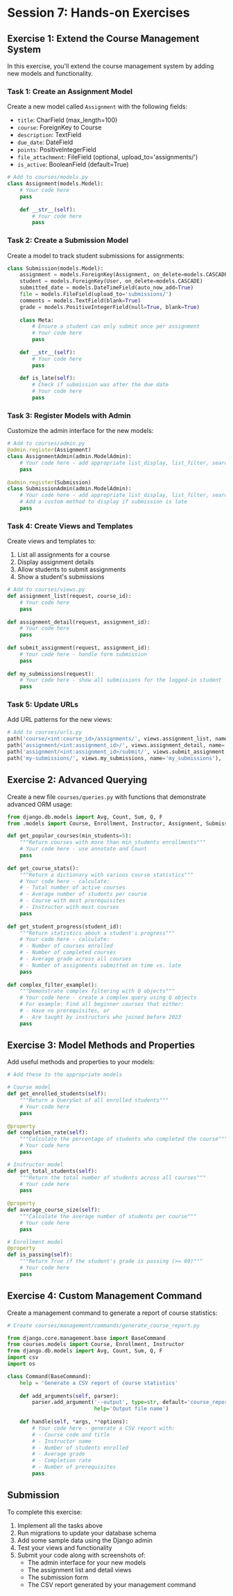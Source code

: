 # Session 7: Hands-on Exercises

## Exercise 1: Extend the Course Management System

In this exercise, you'll extend the course management system by adding new models and functionality.

### Task 1: Create an Assignment Model

Create a new model called `Assignment` with the following fields:

- `title`: CharField (max_length=100)
- `course`: ForeignKey to Course
- `description`: TextField
- `due_date`: DateField
- `points`: PositiveIntegerField
- `file_attachment`: FileField (optional, upload_to='assignments/')
- `is_active`: BooleanField (default=True)

```python
# Add to courses/models.py
class Assignment(models.Model):
    # Your code here
    pass
    
    def __str__(self):
        # Your code here
        pass
```

### Task 2: Create a Submission Model

Create a model to track student submissions for assignments:

```python
class Submission(models.Model):
    assignment = models.ForeignKey(Assignment, on_delete=models.CASCADE, related_name='submissions')
    student = models.ForeignKey(User, on_delete=models.CASCADE)
    submitted_date = models.DateTimeField(auto_now_add=True)
    file = models.FileField(upload_to='submissions/')
    comments = models.TextField(blank=True)
    grade = models.PositiveIntegerField(null=True, blank=True)
    
    class Meta:
        # Ensure a student can only submit once per assignment
        # Your code here
        pass
        
    def __str__(self):
        # Your code here
        pass
        
    def is_late(self):
        # Check if submission was after the due date
        # Your code here
        pass
```

### Task 3: Register Models with Admin

Customize the admin interface for the new models:

```python
# Add to courses/admin.py
@admin.register(Assignment)
class AssignmentAdmin(admin.ModelAdmin):
    # Your code here - add appropriate list_display, list_filter, search_fields
    pass
    
@admin.register(Submission)
class SubmissionAdmin(admin.ModelAdmin):
    # Your code here - add appropriate list_display, list_filter, search_fields
    # Add a custom method to display if submission is late
    pass
```

### Task 4: Create Views and Templates

Create views and templates to:

1. List all assignments for a course
2. Display assignment details
3. Allow students to submit assignments
4. Show a student's submissions

```python
# Add to courses/views.py
def assignment_list(request, course_id):
    # Your code here
    pass
    
def assignment_detail(request, assignment_id):
    # Your code here
    pass
    
def submit_assignment(request, assignment_id):
    # Your code here - handle form submission
    pass
    
def my_submissions(request):
    # Your code here - show all submissions for the logged-in student
    pass
```

### Task 5: Update URLs

Add URL patterns for the new views:

```python
# Add to courses/urls.py
path('course/<int:course_id>/assignments/', views.assignment_list, name='assignment_list'),
path('assignment/<int:assignment_id>/', views.assignment_detail, name='assignment_detail'),
path('assignment/<int:assignment_id>/submit/', views.submit_assignment, name='submit_assignment'),
path('my-submissions/', views.my_submissions, name='my_submissions'),
```

## Exercise 2: Advanced Querying

Create a new file `courses/queries.py` with functions that demonstrate advanced ORM usage:

```python
from django.db.models import Avg, Count, Sum, Q, F
from .models import Course, Enrollment, Instructor, Assignment, Submission

def get_popular_courses(min_students=5):
    """Return courses with more than min_students enrollments"""
    # Your code here - use annotate and Count
    pass
    
def get_course_stats():
    """Return a dictionary with various course statistics"""
    # Your code here - calculate:
    # - Total number of active courses
    # - Average number of students per course
    # - Course with most prerequisites
    # - Instructor with most courses
    pass
    
def get_student_progress(student_id):
    """Return statistics about a student's progress"""
    # Your code here - calculate:
    # - Number of courses enrolled
    # - Number of completed courses
    # - Average grade across all courses
    # - Number of assignments submitted on time vs. late
    pass
    
def complex_filter_example():
    """Demonstrate complex filtering with Q objects"""
    # Your code here - create a complex query using Q objects
    # For example: Find all beginner courses that either:
    # - Have no prerequisites, or
    # - Are taught by instructors who joined before 2023
    pass
```

## Exercise 3: Model Methods and Properties

Add useful methods and properties to your models:

```python
# Add these to the appropriate models

# Course model
def get_enrolled_students(self):
    """Return a QuerySet of all enrolled students"""
    # Your code here
    pass
    
@property
def completion_rate(self):
    """Calculate the percentage of students who completed the course"""
    # Your code here
    pass

# Instructor model
def get_total_students(self):
    """Return the total number of students across all courses"""
    # Your code here
    pass
    
@property
def average_course_size(self):
    """Calculate the average number of students per course"""
    # Your code here
    pass

# Enrollment model
@property
def is_passing(self):
    """Return True if the student's grade is passing (>= 60)"""
    # Your code here
    pass
```

## Exercise 4: Custom Management Command

Create a management command to generate a report of course statistics:

```python
# Create courses/management/commands/generate_course_report.py

from django.core.management.base import BaseCommand
from courses.models import Course, Enrollment, Instructor
from django.db.models import Avg, Count, Sum, Q, F
import csv
import os

class Command(BaseCommand):
    help = 'Generate a CSV report of course statistics'
    
    def add_arguments(self, parser):
        parser.add_argument('--output', type=str, default='course_report.csv',
                            help='Output file name')
    
    def handle(self, *args, **options):
        # Your code here - generate a CSV report with:
        # - Course code and title
        # - Instructor name
        # - Number of students enrolled
        # - Average grade
        # - Completion rate
        # - Number of prerequisites
        pass
```

## Submission

To complete this exercise:

1. Implement all the tasks above
2. Run migrations to update your database schema
3. Add some sample data using the Django admin
4. Test your views and functionality
5. Submit your code along with screenshots of:
   - The admin interface for your new models
   - The assignment list and detail views
   - The submission form
   - The CSV report generated by your management command